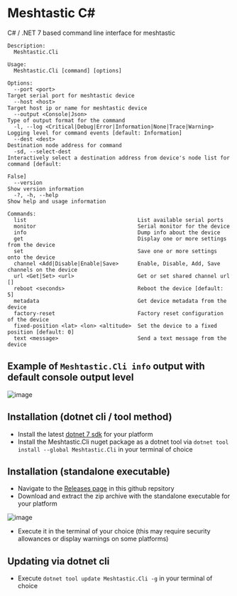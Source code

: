 # Meshtastic C#
C# / .NET 7 based command line interface for meshtastic

```
Description:
  Meshtastic.Cli

Usage:
  Meshtastic.Cli [command] [options]

Options:
  --port <port>                                                    Target serial port for meshtastic device
  --host <host>                                                    Target host ip or name for meshtastic device
  --output <Console|Json>                                          Type of output format for the command
  -l, --log <Critical|Debug|Error|Information|None|Trace|Warning>  Logging level for command events [default: Information]
  --dest <dest>                                                    Destination node address for command
  -sd, --select-dest                                               Interactively select a destination address from device's node list for command [default:
                                                                   False]
  --version                                                        Show version information
  -?, -h, --help                                                   Show help and usage information

Commands:
  list                                   List available serial ports
  monitor                                Serial monitor for the device
  info                                   Dump info about the device
  get                                    Display one or more settings from the device
  set                                    Save one or more settings onto the device
  channel <Add|Disable|Enable|Save>      Enable, Disable, Add, Save channels on the device
  url <Get|Set> <url>                    Get or set shared channel url []
  reboot <seconds>                       Reboot the device [default: 5]
  metadata                               Get device metadata from the device
  factory-reset                          Factory reset configuration of the device
  fixed-position <lat> <lon> <altitude>  Set the device to a fixed position [default: 0]
  text <message>                         Send a text message from the device
```

## Example of `Meshtastic.Cli info` output with default console output level
![image](https://user-images.githubusercontent.com/9000580/210158789-96f2c61f-1ed6-4ea0-97e0-187a27e89bd6.png)

## Installation (dotnet cli / tool method)

* Install the latest [dotnet 7 sdk](https://dotnet.microsoft.com/en-us/download/dotnet/7.0) for your platform 
* Install the Meshtastic.Cli nuget package as a dotnet tool via `dotnet tool install --global Meshtastic.Cli` in your terminal of choice

## Installation (standalone executable)

* Navigate to the [Releases page](https://github.com/meshtastic/c-sharp/releases) in this github repsitory
* Download and extract the zip archive with the standalone executable for your platform

![image](https://user-images.githubusercontent.com/9000580/210138838-d3aced5e-1f5b-4881-9e4d-6677d7fc94ae.png)

* Execute it in the terminal of your choice (this may require security allowances or display warnings on some platforms)

## Updating via dotnet cli

* Execute `dotnet tool update Meshtastic.Cli -g` in your terminal of choice

